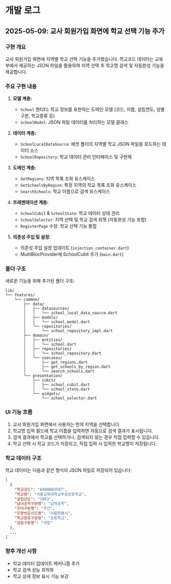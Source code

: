 # 개발 로그

## 2025-05-09: 교사 회원가입 화면에 학교 선택 기능 추가

### 구현 개요
교사 회원가입 화면에 지역별 학교 선택 기능을 추가했습니다. 학교코드 데이터는 교육부에서 제공하는 JSON 파일을 활용하여 지역 선택 후 학교명 검색 및 자동완성 기능을 제공합니다.

### 주요 구현 내용

1. **모델 계층:**
   - `School` 엔티티: 학교 정보를 표현하는 도메인 모델 (코드, 이름, 설립연도, 성별구분, 학교종류 등)
   - `SchoolModel`: JSON 파일 데이터를 처리하는 모델 클래스

2. **데이터 계층:**
   - `SchoolLocalDataSource`: 에셋 폴더의 지역별 학교 JSON 파일을 로드하는 데이터 소스
   - `SchoolRepository`: 학교 데이터 관리 인터페이스 및 구현체

3. **도메인 계층:**
   - `GetRegions`: 지역 목록 조회 유스케이스
   - `GetSchoolsByRegion`: 특정 지역의 학교 목록 조회 유스케이스
   - `SearchSchools`: 학교 이름으로 검색 유스케이스

4. **프레젠테이션 계층:**
   - `SchoolCubit` & `SchoolState`: 학교 데이터 상태 관리
   - `SchoolSelector`: 지역 선택 및 학교 검색 위젯 (자동완성 기능 포함)
   - `RegisterPage` 수정: 학교 선택 기능 통합

5. **의존성 주입 및 설정:**
   - 의존성 주입 설정 업데이트 (`injection_container.dart`)
   - MultiBlocProvider에 SchoolCubit 추가 (`main.dart`)

### 폴더 구조
새로운 기능을 위해 추가된 폴더 구조:
```
lib/
└── features/
    └── common/
        ├── data/
        │   ├── datasources/
        │   │   └── school_local_data_source.dart
        │   ├── models/
        │   │   └── school_model.dart
        │   └── repositories/
        │       └── school_repository_impl.dart
        ├── domain/
        │   ├── entities/
        │   │   └── school.dart
        │   ├── repositories/
        │   │   └── school_repository.dart
        │   └── usecases/
        │       ├── get_regions.dart
        │       ├── get_schools_by_region.dart
        │       └── search_schools.dart
        └── presentation/
            ├── cubit/
            │   ├── school_cubit.dart
            │   └── school_state.dart
            └── widgets/
                └── school_selector.dart
```

### UI 기능 흐름
1. 교사 회원가입 화면에서 사용자는 먼저 지역을 선택합니다.
2. 학교명 입력 필드에 학교 이름을 입력하면 자동으로 검색 결과가 표시됩니다.
3. 검색 결과에서 학교를 선택하거나, 검색되지 않는 경우 직접 입력할 수 있습니다.
4. 학교 선택 시 학교 코드가 저장되고, 직접 입력 시 입력한 학교명이 저장됩니다.

### 학교 데이터 구조
학교 데이터는 다음과 같은 형식의 JSON 파일로 저장되어 있습니다:
```json
[
  {
    "﻿학교코드": "A000003507",
    "학교명": "서울교육대학교부설초등학교",
    "설립년도": "1953",
    "남녀공학구분명": "남여공학",
    "주야구분명": "주간",
    "우편번호시도명": "서울특별시",
    "학교종류구분명": "초등학교",
    "설립구분명": "국립"
  },
  ...
]
```

### 향후 개선 사항
- 학교 데이터 업데이트 메커니즘 추가
- 학교 검색 성능 최적화
- 학교 상세 정보 표시 기능 보강
